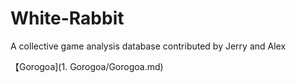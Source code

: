 # White-Rabbit
A collective game analysis database contributed by Jerry and Alex

【Gorogoa](1. Gorogoa/Gorogoa.md)
